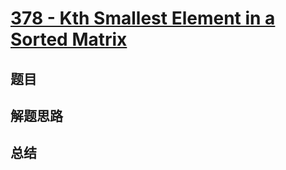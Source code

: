 # [378 - Kth Smallest Element in a Sorted Matrix](https://leetcode.com/problems/kth-smallest-element-in-a-sorted-matrix/)

## 题目


## 解题思路


## 总结


